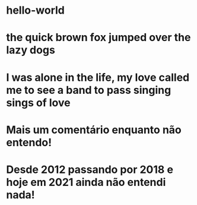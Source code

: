 # hello-world
# the quick brown fox jumped over the lazy dogs
# I was alone in the life, my love called me to see a band to pass singing sings of love
# Mais um comentário enquanto não entendo!
# Desde 2012 passando por 2018 e hoje em 2021 ainda não entendi nada!
